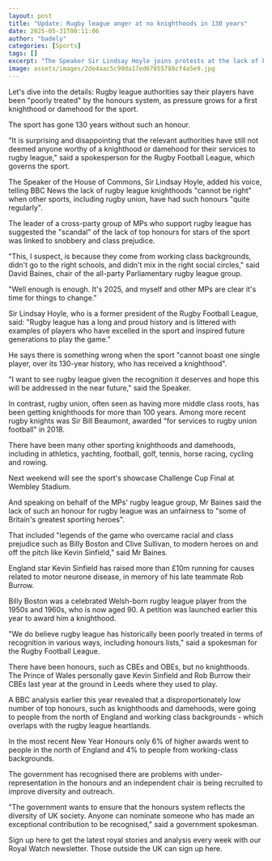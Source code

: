 ```yaml
---
layout: post
title: "Update: Rugby league anger at no knighthoods in 130 years"
date: 2025-05-31T00:11:06
author: "badely"
categories: [Sports]
tags: []
excerpt: "The Speaker Sir Lindsay Hoyle joins protests at the lack of knighthoods for rugby league players."
image: assets/images/2de4aac5c90da17ed67855788cf4a5e9.jpg
---
```


Let's dive into the details: Rugby league authorities say their players have been "poorly treated" by the honours system, as pressure grows for a first knighthood or damehood for the sport.

The sport has gone 130 years without such an honour.

"It is surprising and disappointing that the relevant authorities have still not deemed anyone worthy of a knighthood or damehood for their services to rugby league," said a spokesperson for the Rugby Football League, which governs the sport.

The Speaker of the House of Commons, Sir Lindsay Hoyle, added his voice, telling BBC News the lack of rugby league knighthoods "cannot be right" when other sports, including rugby union, have had such honours "quite regularly".

The leader of a cross-party group of MPs who support rugby league has suggested the "scandal" of the lack of top honours for stars of the sport was linked to snobbery and class prejudice.

"This, I suspect, is because they come from working class backgrounds, didn't go to the right schools, and didn't mix in the right social circles," said David Baines, chair of the all-party Parliamentary rugby league group.

"Well enough is enough. It's 2025, and myself and other MPs are clear it's time for things to change."

Sir Lindsay Hoyle, who is a former president of the Rugby Football League, said: "Rugby league has a long and proud history and is littered with examples of players who have excelled in the sport and inspired future generations to play the game."

He says there is something wrong when the sport "cannot boast one single player, over its 130-year history, who has received a knighthood". 

"I want to see rugby league given the recognition it deserves and hope this will be addressed in the near future," said the Speaker.

In contrast, rugby union, often seen as having more middle class roots, has been getting knighthoods for more than 100 years. Among more recent rugby knights was Sir Bill Beaumont, awarded "for services to rugby union football" in 2018.

There have been many other sporting knighthoods and damehoods, including in athletics, yachting, football, golf, tennis, horse racing, cycling and rowing.

Next weekend will see the sport's showcase Challenge Cup Final at Wembley Stadium.

And speaking on behalf of the MPs' rugby league group, Mr Baines said the lack of such an honour for rugby league was an unfairness to "some of Britain's greatest sporting heroes".

That included "legends of the game who overcame racial and class prejudice such as Billy Boston and Clive Sullivan, to modern heroes on and off the pitch like Kevin Sinfield," said Mr Baines. 

England star Kevin Sinfield has raised more than £10m running for causes related to motor neurone disease, in memory of his late teammate Rob Burrow.

Billy Boston was a celebrated Welsh-born rugby league player from the 1950s and 1960s, who is now aged 90. A petition was launched earlier this year to award him a knighthood.

"We do believe rugby league has historically been poorly treated in terms of recognition in various ways, including honours lists," said a spokesman for the Rugby Football League.

There have been honours, such as CBEs and OBEs, but no knighthoods. The Prince of Wales personally gave Kevin Sinfield and Rob Burrow their CBEs last year at the ground in Leeds where they used to play.

A BBC analysis earlier this year revealed that a disproportionately low number of top honours, such as knighthoods and damehoods, were going to people from the north of England and working class backgrounds - which overlaps with the rugby league heartlands.

In the most recent New Year Honours only 6% of higher awards went to people in the north of England and 4% to people from working-class backgrounds.

The government has recognised there are problems with under-representation in the honours and an independent chair is being recruited to improve diversity and outreach.

"The government wants to ensure that the honours system reflects the diversity of UK society. Anyone can nominate someone who has made an exceptional contribution to be recognised," said a government spokesman.

Sign up here to get the latest royal stories and analysis every week with our Royal Watch newsletter. Those outside the UK can sign up here.


